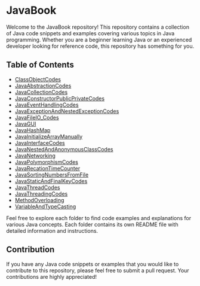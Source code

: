 # JavaBook

Welcome to the JavaBook repository! This repository contains a collection of Java code snippets and examples covering various topics in Java programming. Whether you are a beginner learning Java or an experienced developer looking for reference code, this repository has something for you.

## Table of Contents

- [ClassObjectCodes](ClassObjectCodes/)
- [JavaAbstractionCodes](JavaAbstractionCodes/)
- [JavaCollectionCodes](JavaCollectionCodes/)
- [JavaConstructorPublicPrivateCodes](JavaConstructorPublicPrivateCodes/)
- [JavaEventHandlingCodes](JavaEventHandlingCodes/)
- [JavaExceptionAndNestedExceptionCodes](JavaExceptionAndNestedExceptionCodes/)
- [JavaFileIO_Codes](JavaFileIO_Codes/)
- [JavaGUI](JavaGUI/)
- [JavaHashMap](JavaHashMap/)
- [JavaInitializeArrayManually](JavaInitializeArrayManually/)
- [JavaInterfaceCodes](JavaInterfaceCodes/)
- [JavaNestedAndAnonymousClassCodes](JavaNestedAndAnonymousClassCodes/)
- [JavaNetworking](JavaNetworking/)
- [JavaPolymorphismCodes](JavaPolymorphismCodes/)
- [JavaRecationTimeCounter](JavaRecationTimeCounter/)
- [JavaSortingNumbersFromFile](JavaSortingNumbersFromFile/)
- [JavaStaticAndFinalKeyCodes](JavaStaticAndFinalKeyCodes/)
- [JavaThreadCodes](JavaThreadCodes/)
- [JavaThreadingCodes](JavaThreadingCodes/)
- [MethodOverloading](MethodOverloading/)
- [VariableAndTypeCasting](VariableAndTypeCasting/)

Feel free to explore each folder to find code examples and explanations for various Java concepts. Each folder contains its own README file with detailed information and instructions.

## Contribution

If you have any Java code snippets or examples that you would like to contribute to this repository, please feel free to submit a pull request. Your contributions are highly appreciated!